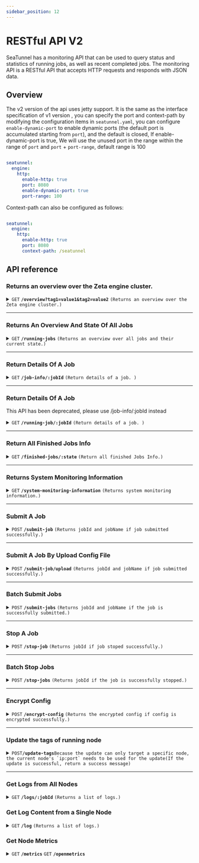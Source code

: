 ```yaml
---
sidebar_position: 12
---
```


# RESTful API V2

SeaTunnel has a monitoring API that can be used to query status and statistics of running jobs, as well as recent
completed jobs. The monitoring API is a RESTful API that accepts HTTP requests and responds with JSON data.

## Overview

The v2 version of the api uses jetty support. It is the same as the interface specification of v1 version
, you can specify the port and context-path by modifying the configuration items in `seatunnel.yaml`,
you can configure `enable-dynamic-port` to enable dynamic ports (the default port is accumulated starting from `port`), and the default is closed,
If enable-dynamic-port is true, We will use the unused port in the range within the range of `port` and `port` + `port-range`, default range is 100

```yaml

seatunnel:
  engine:
    http:
      enable-http: true
      port: 8080
      enable-dynamic-port: true
      port-range: 100
```

Context-path can also be configured as follows:

```yaml

seatunnel:
  engine:
    http:
      enable-http: true
      port: 8080
      context-path: /seatunnel
```

## API reference

### Returns an overview over the Zeta engine cluster.

<details>
 <summary><code>GET</code> <code><b>/overview?tag1=value1&tag2=value2</b></code> <code>(Returns an overview over the Zeta engine cluster.)</code></summary>

#### Parameters

> |   name   |   type   | data type |                                             description                                              |
> |----------|----------|-----------|------------------------------------------------------------------------------------------------------|
> | tag_name | optional | string    | the tags filter, you can add tag filter to get those matched worker count, and slot on those workers |

#### Responses

```json
{
    "projectVersion":"2.3.5-SNAPSHOT",
    "gitCommitAbbrev":"DeadD0d0",
    "totalSlot":"0",
    "unassignedSlot":"0",
    "works":"1",
    "runningJobs":"0",
    "finishedJobs":"0",
    "failedJobs":"0",
    "cancelledJobs":"0"
}
```

**Notes:**
- If you use `dynamic-slot`, the `totalSlot` and `unassignedSlot` always be `0`. when you set it to fix slot number, it will return the correct total and unassigned slot number
- If the url has tag filter, the `works`, `totalSlot` and `unassignedSlot` will return the result on the matched worker. but the job related metric will always return the cluster level information.

</details>

------------------------------------------------------------------------------------------

### Returns An Overview And State Of All Jobs

<details>
 <summary><code>GET</code> <code><b>/running-jobs</b></code> <code>(Returns an overview over all jobs and their current state.)</code></summary>

#### Parameters

#### Responses

```json
[
  {
    "jobId": "",
    "jobName": "",
    "jobStatus": "",
    "envOptions": {
    },
    "createTime": "",
    "jobDag": {
      "jobId": "",
      "envOptions": [],
      "vertexInfoMap": [
        {
          "vertexId": 1,
          "type": "",
          "vertexName": "",
          "tablePaths": [
            ""
          ]
        }
      ],
      "pipelineEdges": {}
    },
    "pluginJarsUrls": [
    ],
    "isStartWithSavePoint": false,
    "metrics": {
      "sourceReceivedCount": "",
      "sinkWriteCount": ""
    }
  }
]
```

</details>

------------------------------------------------------------------------------------------

### Return Details Of A Job

<details>
 <summary><code>GET</code> <code><b>/job-info/:jobId</b></code> <code>(Return details of a job. )</code></summary>

#### Parameters

> | name  |   type   | data type | description |
> |-------|----------|-----------|-------------|
> | jobId | required | long      | job id      |

#### Responses

```json
{
  "jobId": "",
  "jobName": "",
  "jobStatus": "",
  "createTime": "",
  "jobDag": {
    "jobId": "",
    "envOptions": [],
    "vertexInfoMap": [
      {
        "vertexId": 1,
        "type": "",
        "vertexName": "",
        "tablePaths": [
          ""
        ]
      }
    ],
    "pipelineEdges": {}
  },
  "metrics": {
    "SourceReceivedCount": "",
    "SourceReceivedQPS": "",
    "SourceReceivedBytes": "",
    "SourceReceivedBytesPerSeconds": "",
    "SinkWriteCount": "",
    "SinkWriteQPS": "",
    "SinkWriteBytes": "",
    "SinkWriteBytesPerSeconds": "",
    "TableSourceReceivedCount": {},
    "TableSourceReceivedBytes": {},
    "TableSourceReceivedBytesPerSeconds": {},
    "TableSourceReceivedQPS": {},
    "TableSinkWriteCount": {},
    "TableSinkWriteQPS": {},
    "TableSinkWriteBytes": {},
    "TableSinkWriteBytesPerSeconds": {}
  },
  "finishedTime": "",
  "errorMsg": null,
  "envOptions": {
  },
  "pluginJarsUrls": [
  ],
  "isStartWithSavePoint": false
}
```

`jobId`, `jobName`, `jobStatus`, `createTime`, `jobDag`, `metrics` always be returned.
`envOptions`, `pluginJarsUrls`, `isStartWithSavePoint` will return when job is running.
`finishedTime`, `errorMsg` will return when job is finished.

When we can't get the job info, the response will be:

```json
{
  "jobId" : ""
}
```

</details>

------------------------------------------------------------------------------------------

### Return Details Of A Job

This API has been deprecated, please use /job-info/:jobId instead

<details>
 <summary><code>GET</code> <code><b>/running-job/:jobId</b></code> <code>(Return details of a job. )</code></summary>

#### Parameters

> | name  |   type   | data type | description |
> |-------|----------|-----------|-------------|
> | jobId | required | long      | job id      |

#### Responses

```json
{
  "jobId": "",
  "jobName": "",
  "jobStatus": "",
  "createTime": "",
  "jobDag": {
    "jobId": "",
    "envOptions": [],
    "vertexInfoMap": [
      {
        "vertexId": 1,
        "type": "",
        "vertexName": "",
        "tablePaths": [
          ""
        ]
      }
    ],
    "pipelineEdges": {}
  },
  "metrics": {
    "SourceReceivedCount": "",
    "SourceReceivedQPS": "",
    "SourceReceivedBytes": "",
    "SourceReceivedBytesPerSeconds": "",
    "SinkWriteCount": "",
    "SinkWriteQPS": "",
    "SinkWriteBytes": "",
    "SinkWriteBytesPerSeconds": "",
    "TableSourceReceivedCount": {},
    "TableSourceReceivedBytes": {},
    "TableSourceReceivedBytesPerSeconds": {},
    "TableSourceReceivedQPS": {},
    "TableSinkWriteCount": {},
    "TableSinkWriteQPS": {},
    "TableSinkWriteBytes": {},
    "TableSinkWriteBytesPerSeconds": {}
  },
  "finishedTime": "",
  "errorMsg": null,
  "envOptions": {
  },
  "pluginJarsUrls": [
  ],
  "isStartWithSavePoint": false
}
```

`jobId`, `jobName`, `jobStatus`, `createTime`, `jobDag`, `metrics` always be returned.
`envOptions`, `pluginJarsUrls`, `isStartWithSavePoint` will return when job is running.
`finishedTime`, `errorMsg` will return when job is finished.

When we can't get the job info, the response will be:

```json
{
  "jobId" : ""
}
```

</details>

------------------------------------------------------------------------------------------

### Return All Finished Jobs Info

<details>
 <summary><code>GET</code> <code><b>/finished-jobs/:state</b></code> <code>(Return all finished Jobs Info.)</code></summary>

#### Parameters

> | name  |   type   | data type |                           description                            |
> |-------|----------|-----------|------------------------------------------------------------------|
> | state | optional | string    | finished job status. `FINISHED`,`CANCELED`,`FAILED`,`UNKNOWABLE` |

#### Responses

```json
[
  {
    "jobId": "",
    "jobName": "",
    "jobStatus": "",
    "errorMsg": null,
    "createTime": "",
    "finishTime": "",
    "jobDag": {
      "jobId": "",
      "envOptions": [],
      "vertexInfoMap": [
        {
          "vertexId": 1,
          "type": "",
          "vertexName": "",
          "tablePaths": [
            ""
          ]
        }
      ],
      "pipelineEdges": {}
    },
    "metrics": ""
  }
]
```

</details>

------------------------------------------------------------------------------------------

### Returns System Monitoring Information

<details>
 <summary><code>GET</code> <code><b>/system-monitoring-information</b></code> <code>(Returns system monitoring information.)</code></summary>

#### Parameters

#### Responses

```json
[
  {
    "processors":"8",
    "physical.memory.total":"16.0G",
    "physical.memory.free":"16.3M",
    "swap.space.total":"0",
    "swap.space.free":"0",
    "heap.memory.used":"135.7M",
    "heap.memory.free":"440.8M",
    "heap.memory.total":"576.5M",
    "heap.memory.max":"3.6G",
    "heap.memory.used/total":"23.54%",
    "heap.memory.used/max":"3.73%",
    "minor.gc.count":"6",
    "minor.gc.time":"110ms",
    "major.gc.count":"2",
    "major.gc.time":"73ms",
    "load.process":"24.78%",
    "load.system":"60.00%",
    "load.systemAverage":"2.07",
    "thread.count":"117",
    "thread.peakCount":"118",
    "cluster.timeDiff":"0",
    "event.q.size":"0",
    "executor.q.async.size":"0",
    "executor.q.client.size":"0",
    "executor.q.client.query.size":"0",
    "executor.q.client.blocking.size":"0",
    "executor.q.query.size":"0",
    "executor.q.scheduled.size":"0",
    "executor.q.io.size":"0",
    "executor.q.system.size":"0",
    "executor.q.operations.size":"0",
    "executor.q.priorityOperation.size":"0",
    "operations.completed.count":"10",
    "executor.q.mapLoad.size":"0",
    "executor.q.mapLoadAllKeys.size":"0",
    "executor.q.cluster.size":"0",
    "executor.q.response.size":"0",
    "operations.running.count":"0",
    "operations.pending.invocations.percentage":"0.00%",
    "operations.pending.invocations.count":"0",
    "proxy.count":"8",
    "clientEndpoint.count":"0",
    "connection.active.count":"2",
    "client.connection.count":"0",
    "connection.count":"0"
  }
]
```

</details>

------------------------------------------------------------------------------------------

### Submit A Job

<details>
<summary><code>POST</code> <code><b>/submit-job</b></code> <code>(Returns jobId and jobName if job submitted successfully.)</code></summary>

#### Parameters

> | name                 |   type   | data type |            description            |
> |----------------------|----------|-----------|-----------------------------------|
> | jobId                | optional | string    | job id                            |
> | jobName              | optional | string    | job name                          |
> | isStartWithSavePoint | optional | string    | if job is started with save point |
> | format               | optional | string    | config format, support json and hocon, default json |

#### Body

You can choose json or hocon to pass request body.
The json format example:
``` json
{
    "env": {
        "job.mode": "batch"
    },
    "source": [
        {
            "plugin_name": "FakeSource",
            "row.num": 100,
            "schema": {
                "fields": {
                    "name": "string",
                    "age": "int",
                    "card": "int"
                }
            }
        }
    ],
    "transform": [
    ],
    "sink": [
        {
            "plugin_name": "Console"
        }
    ]
}
```
The hocon format example:
``` hocon
env {
  job.mode = "batch"
}

source {
  FakeSource {
    row.num = 100
    schema = {
      fields {
        name = "string"
        age = "int"
        card = "int"
      }
    }
  }
}

transform {
}

sink {
  Console {
  }
}

```


#### Responses

```json
{
    "jobId": 733584788375666689,
    "jobName": "rest_api_test"
}
```

</details>

------------------------------------------------------------------------------------------

### Submit A Job By Upload Config File

<details>
<summary><code>POST</code> <code><b>/submit-job/upload</b></code> <code>(Returns jobId and jobName if job submitted successfully.)</code></summary>

#### Parameters

> | name                 |   type   | data type |            description            |
> |----------------------|----------|-----------|-----------------------------------|
> | jobId                | optional | string    | job id                            |
> | jobName              | optional | string    | job name                          |
> | isStartWithSavePoint | optional | string    | if job is started with save point |

#### Request Body
The name of the uploaded file key is config_file, and the file suffix json is parsed in json format. The conf or config file suffix is parsed in hocon format

curl Example :
```
curl --location 'http://127.0.0.1:8080/submit-job/upload' --form 'config_file=@"/temp/fake_to_console.conf"'

```
#### Responses

```json
{
    "jobId": 733584788375666689,
    "jobName": "SeaTunnel_Job"
}
```

</details>

------------------------------------------------------------------------------------------

### Batch Submit Jobs

<details>
<summary><code>POST</code> <code><b>/submit-jobs</b></code> <code>(Returns jobId and jobName if the job is successfully submitted.)</code></summary>

#### Parameters (add in the `params` field in the request body)

> |    Parameter Name     |   Required   |  Type   |              Description              |
> |----------------------|--------------|---------|---------------------------------------|
> | jobId                | optional     | string  | job id                                |
> | jobName              | optional     | string  | job name                              |
> | isStartWithSavePoint | optional     | string  | if the job is started with save point |

#### Request Body

```json
[
  {
    "params":{
      "jobId":"123456",
      "jobName":"SeaTunnel-01"
    },
    "env": {
      "job.mode": "batch"
    },
    "source": [
      {
        "plugin_name": "FakeSource",
        "row.num": 1000,
        "schema": {
          "fields": {
            "name": "string",
            "age": "int",
            "card": "int"
          }
        }
      }
    ],
    "transform": [
    ],
    "sink": [
      {
        "plugin_name": "Console"
      }
    ]
  },
  {
    "params":{
      "jobId":"1234567",
      "jobName":"SeaTunnel-02"
    },
    "env": {
      "job.mode": "batch"
    },
    "source": [
      {
        "plugin_name": "FakeSource",
        "row.num": 1000,
        "schema": {
          "fields": {
            "name": "string",
            "age": "int",
            "card": "int"
          }
        }
      }
    ],
    "transform": [
    ],
    "sink": [
      {
        "plugin_name": "Console"
      }
    ]
  }
]
```

#### Response

```json
[
  {
    "jobId": "123456",
    "jobName": "SeaTunnel-01"
  },{
    "jobId": "1234567",
    "jobName": "SeaTunnel-02"
  }
]
```

</details>

------------------------------------------------------------------------------------------

### Stop A Job

<details>
<summary><code>POST</code> <code><b>/stop-job</b></code> <code>(Returns jobId if job stoped successfully.)</code></summary>

#### Body

```json
{
    "jobId": 733584788375666689,
    "isStopWithSavePoint": false # if job is stopped with save point
}
```

#### Responses

```json
{
"jobId": 733584788375666689
}
```

</details>

------------------------------------------------------------------------------------------
### Batch Stop Jobs

<details>
<summary><code>POST</code> <code><b>/stop-jobs</b></code> <code>(Returns jobId if the job is successfully stopped.)</code></summary>

#### Request Body

```json
[
  {
    "jobId": 881432421482889220,
    "isStopWithSavePoint": false
  },
  {
    "jobId": 881432456517910529,
    "isStopWithSavePoint": false
  }
]
```

#### Response

```json
[
  {
    "jobId": 881432421482889220
  },
  {
    "jobId": 881432456517910529
  }
]
```

</details>

------------------------------------------------------------------------------------------
### Encrypt Config

<details>
<summary><code>POST</code> <code><b>/encrypt-config</b></code> <code>(Returns the encrypted config if config is encrypted successfully.)</code></summary>
For more information about customize encryption, please refer to the documentation [config-encryption-decryption](../connector-v2/Config-Encryption-Decryption.md).

#### Body

```json
{
    "env": {
        "parallelism": 1,
        "shade.identifier":"base64"
    },
    "source": [
        {
            "plugin_name": "MySQL-CDC",
            "schema" : {
                "fields": {
                    "name": "string",
                    "age": "int"
                }
            },
            "parallelism": 1,
            "hostname": "127.0.0.1",
            "username": "seatunnel",
            "password": "seatunnel_password",
            "table-name": "inventory_vwyw0n"
        }
    ],
    "transform": [
    ],
    "sink": [
        {
            "plugin_name": "Clickhouse",
            "host": "localhost:8123",
            "database": "default",
            "table": "fake_all",
            "username": "seatunnel",
            "password": "seatunnel_password"
        }
    ]
}
```

#### Responses

```json
{
    "env": {
        "parallelism": 1,
        "shade.identifier": "base64"
    },
    "source": [
        {
            "plugin_name": "MySQL-CDC",
            "schema": {
                "fields": {
                    "name": "string",
                    "age": "int"
                }
            },
            "parallelism": 1,
            "hostname": "127.0.0.1",
            "username": "c2VhdHVubmVs",
            "password": "c2VhdHVubmVsX3Bhc3N3b3Jk",
            "table-name": "inventory_vwyw0n"
        }
    ],
    "transform": [],
    "sink": [
        {
            "plugin_name": "Clickhouse",
            "host": "localhost:8123",
            "database": "default",
            "table": "fake_all",
            "username": "c2VhdHVubmVs",
            "password": "c2VhdHVubmVsX3Bhc3N3b3Jk"
        }
    ]
}
```

</details>


------------------------------------------------------------------------------------------

### Update the tags of running node

<details><summary><code>POST</code><code><b>/update-tags</b></code><code>Because the update can only target a specific node, the current node's `ip:port` needs to be used for the update</code><code>(If the update is successful, return a success message)</code></summary>


#### update node tags
##### Body
If the request parameter is a `Map` object, it indicates that the tags of the current node need to be updated
```json
{
  "tag1": "dev_1",
  "tag2": "dev_2"
}
```
##### Responses

```json
{
  "status": "success",
  "message": "update node tags done."
}
```
#### remove node tags
##### Body
If the parameter is an empty `Map` object, it means that the tags of the current node need to be cleared
```json
{}
```
##### Responses

```json
{
  "status": "success",
  "message": "update node tags done."
}
```

#### Request parameter exception
- If the parameter body is empty

##### Responses

```json
{
    "status": "fail",
    "message": "Request body is empty."
}
```
- If the parameter is not a `Map` object
##### Responses

```json
{
  "status": "fail",
  "message": "Invalid JSON format in request body."
}
```
</details>

------------------------------------------------------------------------------------------

### Get Logs from All Nodes

<details>
 <summary><code>GET</code> <code><b>/logs/:jobId</b></code> <code>(Returns a list of logs.)</code></summary>

#### Request Parameters

#### Parameters (to be added in the `params` field of the request body)

> |    Parameter Name     |   Required   |  Type   |            Description            |
> |-----------------------|--------------|---------|------------------------------------|
> | jobId                 |   optional   | string  | job id                            |

If `jobId` is empty, the request will return logs from all nodes. Otherwise, it will return the list of logs for the specified `jobId` from all nodes.

#### Response

Returns a list of logs from the requested nodes along with their content.

#### Return List of All Log Files

If you want to view the log list first, you can retrieve it via a `GET` request: `http://localhost:8080/logs?format=json`

```json
[
  {
    "node": "localhost:8080",
    "logLink": "http://localhost:8080/logs/job-899485770241277953.log",
    "logName": "job-899485770241277953.log"
  },
  {
    "node": "localhost:8080",
    "logLink": "http://localhost:8080/logs/job-899470314109468673.log",
    "logName": "job-899470314109468673.log"
  }
]
```

Supported formats are `json` and `html`, with `html` as the default.

#### Examples

Retrieve logs for `jobId` `733584788375666689` across all nodes: `http://localhost:8080/logs/733584788375666689`
Retrieve the list of logs from all nodes: `http://localhost:8080/logs`
Retrieve the list of logs in JSON format: `http://localhost:8080/logs?format=json`
Retrieve the content of a specific log file: `http://localhost:8080/logs/job-898380162133917698.log`

</details>

### Get Log Content from a Single Node

<details>
 <summary><code>GET</code> <code><b>/log</b></code> <code>(Returns a list of logs.)</code></summary>

#### Response

Returns a list of logs from the requested node.

#### Examples

To get a list of logs from the current node: `http://localhost:5801/log`
To get the content of a log file: `http://localhost:5801/log/job-898380162133917698.log`

</details>


### Get Node Metrics

<details>
 <summary>
    <code>GET</code> <code><b>/metrics</b></code>  
    <code>GET</code> <code><b>/openmetrics</b></code>
</summary>

To get the metrics, you need to open `Telemetry` first, or you will get an empty response.  

More information about `Telemetry` can be found in the [Telemetry](telemetry.md) documentation.

</details>
